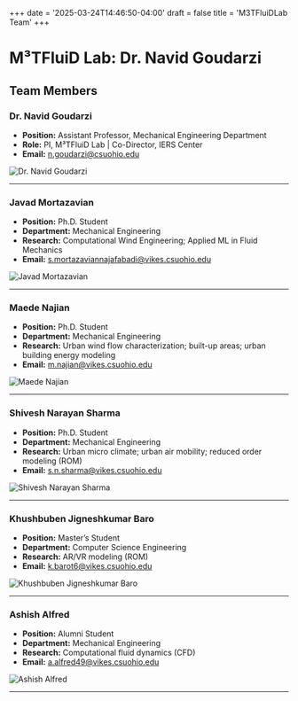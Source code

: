 +++
date = '2025-03-24T14:46:50-04:00'
draft = false
title = 'M3TFluiDLab Team'
+++


# M³TFluiD Lab: Dr. Navid Goudarzi

## Team Members

### Dr. Navid Goudarzi
- **Position:** Assistant Professor, Mechanical Engineering Department
- **Role:** PI, M³TFluiD Lab | Co-Director, IERS Center
- **Email:** [n.goudarzi@csuohio.edu](mailto:n.goudarzi@csuohio.edu)

![Dr. Navid Goudarzi](../images/navid_goudarzi2.png)

---

### Javad Mortazavian
- **Position:** Ph.D. Student
- **Department:** Mechanical Engineering
- **Research:** Computational Wind Engineering; Applied ML in Fluid Mechanics
- **Email:** [s.mortazaviannajafabadi@vikes.csuohio.edu](mailto:s.mortazaviannajafabadi@vikes.csuohio.edu)

![Javad Mortazavian](../images/Mortazavian-Professional-headshot.jpg)

---

### Maede Najian
- **Position:** Ph.D. Student
- **Department:** Mechanical Engineering
- **Research:** Urban wind flow characterization; built-up areas; urban building energy modeling
- **Email:** [m.najian@vikes.csuohio.edu](mailto:m.najian@vikes.csuohio.edu)

![Maede Najian](../images/Maede.jpeg)

---

### Shivesh Narayan Sharma
- **Position:** Ph.D. Student
- **Department:** Mechanical Engineering
- **Research:** Urban micro climate; urban air mobility; reduced order modeling (ROM)
- **Email:** [s.n.sharma@vikes.csuohio.edu](mailto:s.n.sharma@vikes.csuohio.edu)

![Shivesh Narayan Sharma](../images/Shivesh-1024x1005.jpg)

---

### Khushbuben Jigneshkumar Baro
- **Position:** Master’s Student
- **Department:** Computer Science Engineering
- **Research:** AR/VR modeling (ROM)
- **Email:** [k.barot6@vikes.csuohio.edu](mailto:k.barot6@vikes.csuohio.edu)

![Khushbuben Jigneshkumar Baro](../images/khushbu.jpg)

---

### Ashish Alfred
- **Position:** Alumni Student
- **Department:** Mechanical Engineering
- **Research:** Computational fluid dynamics (CFD)
- **Email:** [a.alfred49@vikes.csuohio.edu](mailto:a.alfred49@vikes.csuohio.edu)

![Ashish Alfred](../images/IMG_6107.png)

---
